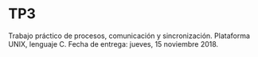 # TP3
Trabajo práctico de procesos, comunicación y sincronización.
Plataforma UNIX, lenguaje C.
Fecha de entrega: 	jueves, 15 noviembre 2018.
